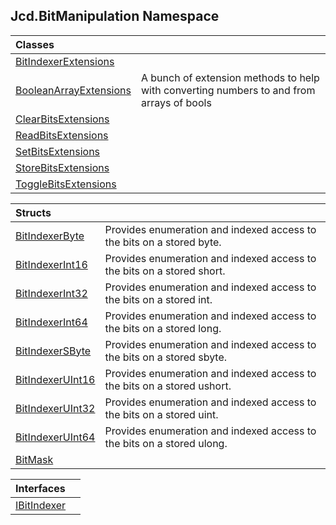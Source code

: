 ## Jcd.BitManipulation Namespace

| Classes | |
| :--- | :--- |
| [BitIndexerExtensions](Jcd_BitManipulation_BitIndexerExtensions.md 'Jcd.BitManipulation.BitIndexerExtensions') |  |
| [BooleanArrayExtensions](Jcd_BitManipulation_BooleanArrayExtensions.md 'Jcd.BitManipulation.BooleanArrayExtensions') | A bunch of extension methods to help with converting numbers to and from arrays of bools<br/> |
| [ClearBitsExtensions](Jcd_BitManipulation_ClearBitsExtensions.md 'Jcd.BitManipulation.ClearBitsExtensions') |  |
| [ReadBitsExtensions](Jcd_BitManipulation_ReadBitsExtensions.md 'Jcd.BitManipulation.ReadBitsExtensions') |  |
| [SetBitsExtensions](Jcd_BitManipulation_SetBitsExtensions.md 'Jcd.BitManipulation.SetBitsExtensions') |  |
| [StoreBitsExtensions](Jcd_BitManipulation_StoreBitsExtensions.md 'Jcd.BitManipulation.StoreBitsExtensions') |  |
| [ToggleBitsExtensions](Jcd_BitManipulation_ToggleBitsExtensions.md 'Jcd.BitManipulation.ToggleBitsExtensions') |  |

| Structs | |
| :--- | :--- |
| [BitIndexerByte](Jcd_BitManipulation_BitIndexerByte.md 'Jcd.BitManipulation.BitIndexerByte') | Provides enumeration and indexed access to the bits on a stored byte. <br/> |
| [BitIndexerInt16](Jcd_BitManipulation_BitIndexerInt16.md 'Jcd.BitManipulation.BitIndexerInt16') | Provides enumeration and indexed access to the bits on a stored short. <br/> |
| [BitIndexerInt32](Jcd_BitManipulation_BitIndexerInt32.md 'Jcd.BitManipulation.BitIndexerInt32') | Provides enumeration and indexed access to the bits on a stored int. <br/> |
| [BitIndexerInt64](Jcd_BitManipulation_BitIndexerInt64.md 'Jcd.BitManipulation.BitIndexerInt64') | Provides enumeration and indexed access to the bits on a stored long. <br/> |
| [BitIndexerSByte](Jcd_BitManipulation_BitIndexerSByte.md 'Jcd.BitManipulation.BitIndexerSByte') | Provides enumeration and indexed access to the bits on a stored sbyte. <br/> |
| [BitIndexerUInt16](Jcd_BitManipulation_BitIndexerUInt16.md 'Jcd.BitManipulation.BitIndexerUInt16') | Provides enumeration and indexed access to the bits on a stored ushort. <br/> |
| [BitIndexerUInt32](Jcd_BitManipulation_BitIndexerUInt32.md 'Jcd.BitManipulation.BitIndexerUInt32') | Provides enumeration and indexed access to the bits on a stored uint. <br/> |
| [BitIndexerUInt64](Jcd_BitManipulation_BitIndexerUInt64.md 'Jcd.BitManipulation.BitIndexerUInt64') | Provides enumeration and indexed access to the bits on a stored ulong. <br/> |
| [BitMask](Jcd_BitManipulation_BitMask.md 'Jcd.BitManipulation.BitMask') |  |

| Interfaces | |
| :--- | :--- |
| [IBitIndexer](Jcd_BitManipulation_IBitIndexer.md 'Jcd.BitManipulation.IBitIndexer') |  |

